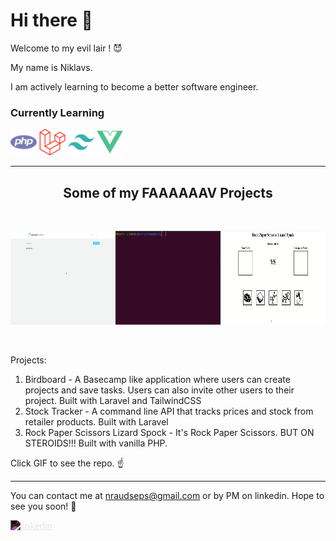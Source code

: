 # Hi there 👋


Welcome to my evil lair ! 😈

My name is Niklavs.

I am actively learning to become a better software engineer.

### Currently Learning 
<img src=php.svg alt=php height="42" width="42"> <img src=laravel.svg alt=laravel height="42" width="42"> <img src=tailwindcss.svg alt=tailwindcss height="42" width="42"> <img src=vue.svg alt=vue height="42" width="42">
<hr>


<h2 align="center">Some of my FAAAAAAV Projects</h2>

<br>

<p align="center" style="display: flex; justify-content: space-around">
  <a href="https://github.com/NRaudseps/birdboard">
    <img src=birdboard.gif alt=birdboard width="250" height="150"/>
  </a>
  <a href="https://github.com/vladislavs-poznaks/game-aggregator">
    <img src=In_Stock.gif alt=stock width="250" height="150"/>
  </a>
  <a href="https://github.com/NRaudseps/RPSLS">
    <img src=rpsls.gif alt=rpsls width="250" height="150"/>
  </a>
</p>

<br>

Projects:
1. Birdboard - A Basecamp like application where users can create projects and save tasks. Users can also invite other users to their project. Built with Laravel and TailwindCSS
2. Stock Tracker - A command line API that tracks prices and stock from retailer products. Built with Laravel
3. Rock Paper Scissors Lizard Spock - It's Rock Paper Scissors. BUT ON STEROIDS!!! Built with vanilla PHP.

Click GIF to see the repo. ☝️

<hr>

You can contact me at nraudseps@gmail.com or by PM on linkedin. Hope to see you soon! 🤗

[<img alt="linkedin" height="42" width="42" src="https://cdn.jsdelivr.net/npm/simple-icons@v4/icons/linkedin.svg" style="filter: invert(1)"/>](https://www.linkedin.com/in/niklavs-raudseps/)


<!--
**NRaudseps/NRaudseps** is a ✨ _special_ ✨ repository because its `README.md` (this file) appears on your GitHub profile.

Here are some ideas to get you started:

- 🔭 I’m currently working on ...
- 🌱 I’m currently learning ...
- 👯 I’m looking to collaborate on ...
- 🤔 I’m looking for help with ...
- 💬 Ask me about ...
- 📫 How to reach me: ...
- 😄 Pronouns: ...
- ⚡ Fun fact: ...
-->
